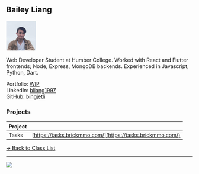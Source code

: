 <style>@import url("//readme.codeadam.ca/readme.css");</style>

## Bailey Liang

![Bailey Liang](../images/bliang1997.png)

Web Developer Student at Humber College. Worked with React and Flutter frontends; Node, Express, MongoDB backends. Experienced in Javascript, Python, Dart.


Portfolio: [WIP](#)  
LinkedIn: [bliang1997](https://www.linkedin.com/in/bliang1997/)  
GitHub: [bingjetli](https://github.com/bingjetli)  

### Projects

| Project | |
| - | - |
| Tasks | [https://tasks.brickmmo.com/](https://tasks.brickmmo.com/) |

[&#10132; Back to Class List](/)

---

<a href="https://brickmmo.com">
<img src="https://brickmmo.com/images/brickmmo-logo-horizontal.jpg" width="100">
</a>
